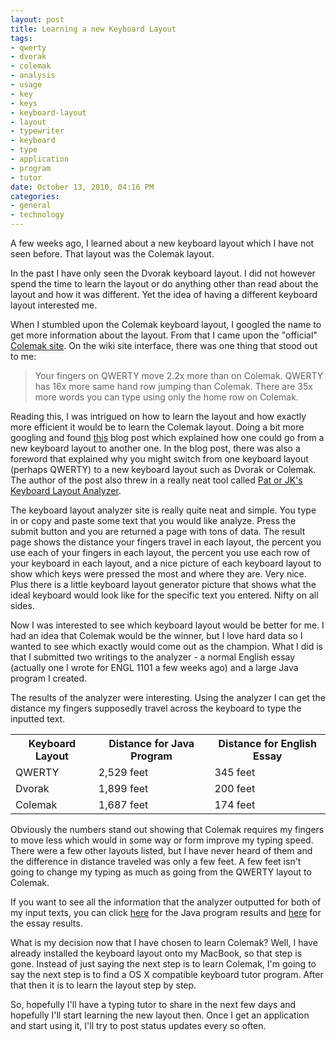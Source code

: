 ```yaml
--- 
layout: post
title: Learning a new Keyboard Layout
tags: 
- qwerty
- dvorak
- colemak
- analysis
- usage
- key
- keys
- keyboard-layout
- layout
- typewriter
- keyboard
- type
- application
- program
- tutor
date: October 13, 2010, 04:16 PM
categories: 
- general
- technology
---
```

A few weeks ago, I learned about a new keyboard layout which I have not seen before. That layout was the Colemak layout.

In the past I have only seen the Dvorak keyboard layout. I did not however spend the time to learn the layout or do anything other than read about the layout and how it was different. Yet the idea of having a different keyboard layout interested me.

When I stumbled upon the Colemak keyboard layout, I googled the name to get more information about the layout. From that I came upon the "official" [Colemak site](http://colemak.com/). On the wiki site interface, there was one thing that stood out to me:

>Your fingers on QWERTY move 2.2x more than on Colemak. QWERTY has 16x more same hand row jumping than Colemak. There are 35x more words you can type using only the home row on Colemak.

Reading this, I was intrigued on how to learn the layout and how exactly more efficient it would be to learn the Colemak layout. Doing a bit more googling and found [this](http://www.pettijohn.com/2010/09/learning-new-keyboard-layout.html) blog post which explained how one could go from a new keyboard layout to another one. In the blog post, there was also a foreword that explained why you might switch from one keyboard layout (perhaps QWERTY) to a new keyboard layout such as Dvorak or Colemak. The author of the post also threw in a really neat tool called [Pat or JK's Keyboard Layout Analyzer](http://patorjk.com/keyboard-layout-analyzer/).

The keyboard layout analyzer site is really quite neat and simple. You type in or copy and paste some text that you would like analyze. Press the submit button and you are returned a page with tons of data. The result page shows the distance your fingers travel in each layout, the percent you use each of your fingers in each layout, the percent you use each row of your keyboard in each layout, and a nice picture of each keyboard layout to show which keys were pressed the most and where they are. Very nice. Plus there is a little keyboard layout generator picture that shows what the ideal keyboard would look like for the specific text you entered. Nifty on all sides.

Now I was interested to see which keyboard layout would be better for me. I had an idea that Colemak would be the winner, but I love hard data so I wanted to see which exactly would come out as the champion. What I did is that I submitted two writings to the analyzer - a normal English essay (actually one I wrote for ENGL 1101 a few weeks ago) and a large Java program I created.

The results of the analyzer were interesting. Using the analyzer I can get the distance my fingers supposedly travel across the keyboard to type the inputted text.

<table>
	<tr>
		<th>Keyboard Layout</th>
		<th>Distance for Java Program</th>
		<th>Distance for English Essay</th>
	</tr>
	<tr>
		<td>QWERTY</td>
		<td>2,529 feet</td>
		<td>345 feet</td>
	</tr>
	<tr>
		<td>Dvorak</td>
		<td>1,899 feet</td>
		<td>200 feet</td>
	</tr>
	<tr>
		<td>Colemak</td>
		<td>1,687 feet</td>
		<td>174 feet</td>
	</tr>
</table>

Obviously the numbers stand out showing that Colemak requires my fingers to move less which would in some way or form improve my typing speed. There were a few other layouts listed, but I have never heard of them and the difference in distance traveled was only a few feet. A few feet isn't going to change my typing as much as going from the QWERTY layout to Colemak.

If you want to see all the information that the analyzer outputted for both of my input texts, you can click [here](files/2010/10/Keyboard_Usage_Java.pdf) for the Java program results and [here](files/2010/10/Keyboard_Usage_Writing.pdf) for the essay results.

What is my decision now that I have chosen to learn Colemak? Well, I have already installed the keyboard layout onto my MacBook, so that step is gone. Instead of just saying the next step is to learn Colemak, I'm going to say the next step is to find a OS X compatible keyboard tutor program. After that then it is to learn the layout step by step.

So, hopefully I'll have a typing tutor to share in the next few days and hopefully I'll start learning the new layout then. Once I get an application and start using it, I'll try to post status updates every so often.
